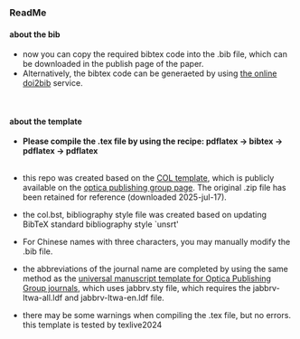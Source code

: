 ### ReadMe
#### about the bib
* now you can copy the required bibtex code into the .bib file, which can be downloaded in the publish page of the paper. 
* Alternatively, the bibtex code can be generaeted by using <a href = "https://www.doi2bib.org/">the online doi2bib</a> service. 
<br>

#### about the template
* **Please compile the .tex file by using the recipe​: pdflatex -> bibtex -> pdflatex -> pdflatex**<br><br>


* this repo was created based on the <a href = "https://www.opticsjournal.net/email/COL/COL%20Latex%20Template.zip">COL template</a>, which is publicly available on the <a href = "https://opg.optica.org/col/journal/col/author.cfm">optica publishing group page</a>.   The original .zip file has been retained for reference (downloaded 2025-jul-17). 
* the col.bst, bibliography style file was created based on updating BibTeX standard bibliography style `unsrt'
*  ​​For Chinese names with three characters, you may manually modify the .bib file​. 
* the abbreviations of the journal name are completed by using the same method as the <a href = "https://www.overleaf.com/latex/templates/universal-manuscript-template-for-optica-publishing-group-journals/cschcggvfwrn">universal manuscript template for Optica Publishing Group journals</a>, which uses  jabbrv.sty file, which requires the jabbrv-ltwa-all.ldf and jabbrv-ltwa-en.ldf file. 
* there may be some warnings when compiling the .tex file, but no errors. this template is tested by texlive2024
